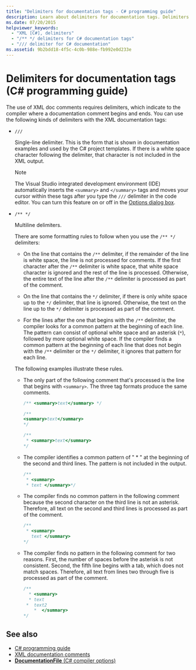 ```yaml
---
title: "Delimiters for documentation tags - C# programming guide"
description: Learn about delimiters for documentation tags. Delimiters indicate to the compiler where a documentation comment begins and ends.
ms.date: 07/20/2015
helpviewer_keywords:
  - "XML [C#], delimiters"
  - "/** */ delimiters for C# documentation tags"
  - "/// delimiter for C# documentation"
ms.assetid: 9b2bdd18-4f5c-4c0b-988e-fb992e0d233e
---
```

# Delimiters for documentation tags (C# programming guide)

The use of XML doc comments requires delimiters, which indicate to the compiler where a documentation comment begins and ends. You can use the following kinds of delimiters with the XML documentation tags:

- `///`

  Single-line delimiter. This is the form that is shown in documentation examples and used by the C# project templates. If there is a white space character following the delimiter, that character is not included in the XML output.

  > [!NOTE]
  > The Visual Studio integrated development environment (IDE) automatically inserts the `<summary>` and `</summary>` tags and moves your cursor within these tags after you type the `///` delimiter in the code editor. You can turn this feature on or off in the [Options dialog box](/visualstudio/ide/reference/options-text-editor-csharp-advanced).
  
- `/** */`

  Multiline delimiters.

  There are some formatting rules to follow when you use the `/** */` delimiters:
  
  - On the line that contains the `/**` delimiter, if the remainder of the line is white space, the line is not processed for comments. If the first character after the `/**` delimiter is white space, that white space character is ignored and the rest of the line is processed. Otherwise, the entire text of the line after the `/**` delimiter is processed as part of the comment.

  - On the line that contains the `*/` delimiter, if there is only white space up to the `*/` delimiter, that line is ignored. Otherwise, the text on the line up to the `*/` delimiter is processed as part of the comment.
  
  - For the lines after the one that begins with the `/**` delimiter, the compiler looks for a common pattern at the beginning of each line. The pattern can consist of optional white space and an asterisk (`*`), followed by more optional white space. If the compiler finds a common pattern at the beginning of each line that does not begin with the `/**` delimiter or the `*/` delimiter, it ignores that pattern for each line.

  The following examples illustrate these rules.

  - The only part of the following comment that's processed is the line that begins with `<summary>`. The three tag formats produce the same comments.

    ```csharp
    /** <summary>text</summary> */

    /**
    <summary>text</summary>
    */

    /**
     * <summary>text</summary>
    */
    ```

  - The compiler identifies a common pattern of " \* " at the beginning of the second and third lines. The pattern is not included in the output.

    ```csharp
    /**
     * <summary>
     * text </summary>*/
    ```

  - The compiler finds no common pattern in the following comment because the second character on the third line is not an asterisk. Therefore, all text on the second and third lines is processed as part of the comment.

    ```csharp
    /**
     * <summary>
       text </summary>
    */
    ```

  - The compiler finds no pattern in the following comment for two reasons. First, the number of spaces before the asterisk is not consistent. Second, the fifth line begins with a tab, which does not match spaces. Therefore, all text from lines two through five is processed as part of the comment.

    <!-- markdownlint-disable MD010 -->
    ```csharp
    /**
      * <summary>
      * text
     *  text2
     	*  </summary>
    */
    ```
    <!-- markdownlint-enable MD010 -->

## See also

- [C# programming guide](../index.md)
- [XML documentation comments](./index.md)
- [**DocumentationFile** (C# compiler options)](../../language-reference/compiler-options/output.md#documentationfile)
